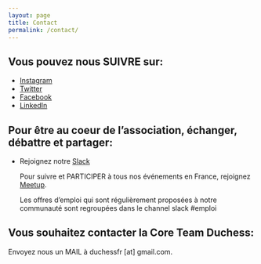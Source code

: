 ```yaml
---
layout: page
title: Contact
permalink: /contact/
---
```


## Vous pouvez nous SUIVRE sur:

* [Instagram](https://www.instagram.com/duchessfr/)
* [Twitter](http://twitter.com/duchessfr)
* [Facebook](https://www.facebook.com/duchessfr)
* [LinkedIn](https://www.linkedin.com/groups/2750811)

## Pour être au coeur de l’association, échanger, débattre et partager:

* Rejoignez notre [Slack](https://join.slack.com/t/duchess-france/shared_invite/zt-o1xcfgle-HFB76vYB9iwRfxRLfq2zIg)

    Pour suivre et PARTICIPER à tous nos événements en France, rejoignez [Meetup](http://www.meetup.com/Duchess-France-Meetup/about/).

    Les offres d’emploi qui sont régulièrement proposées à notre communauté sont regroupées dans le channel slack #emploi

## Vous souhaitez contacter la Core Team Duchess:
Envoyez nous un MAIL à duchessfr [at] gmail.com.
